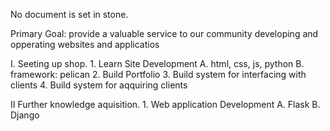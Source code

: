 No document is set in stone.

Primary Goal: provide a valuable service to our community developing and opperating websites and applicatios


I. Seeting up shop.
    1. Learn Site Development
        A. html, css, js, python
        B. framework: pelican
    2. Build Portfolio
    3. Build system for interfacing with clients
    4. Build system for aqquiring clients

II  Further knowledge aquisition.
    1. Web application Development
        A. Flask
        B. Django

